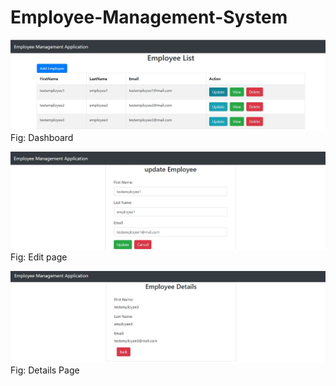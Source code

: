 # Employee-Management-System
![Dashboard](/photos/Dashboard.jpg)
Fig: Dashboard

![Update](/photos/Update.jpg)
Fig: Edit page

![View](/photos/Details.jpg)
Fig: Details Page
